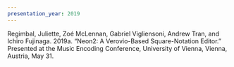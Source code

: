 ```yaml
---
presentation_year: 2019
---
```

Regimbal, Juliette, Zoé McLennan, Gabriel Vigliensoni, Andrew Tran, and Ichiro Fujinaga. 2019a. “Neon2: A Verovio-Based Square-Notation Editor.” Presented at the Music Encoding Conference, University of Vienna, Vienna, Austria, May 31.
